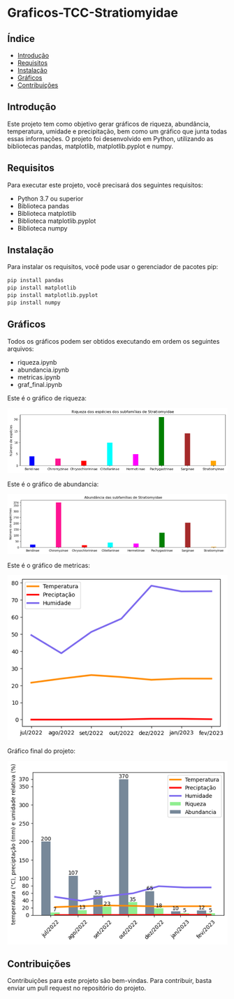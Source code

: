 # Graficos-TCC-Stratiomyidae

## Índice

- [Introdução](#introdução)
- [Requisitos](#requisitos)
- [Instalação](#instalação)
- [Gráficos](#gráficos)
- [Contribuições](#contribuições)


## Introdução

Este projeto tem como objetivo gerar gráficos de riqueza, abundância, temperatura, umidade e precipitação, bem como um gráfico que junta todas essas informações. O projeto foi desenvolvido em Python, utilizando as bibliotecas pandas, matplotlib, matplotlib.pyplot e numpy.

## Requisitos

Para executar este projeto, você precisará dos seguintes requisitos:

- Python 3.7 ou superior
- Biblioteca pandas
- Biblioteca matplotlib
- Biblioteca matplotlib.pyplot
- Biblioteca numpy

## Instalação

Para instalar os requisitos, você pode usar o gerenciador de pacotes pip:

```bash
pip install pandas
pip install matplotlib
pip install matplotlib.pyplot
pip install numpy
```

## Gráficos

Todos os gráficos podem ser obtidos executando em ordem os seguintes arquivos: 

- riqueza.ipynb
- abundancia.ipynb
- metricas.ipynb
- graf_final.ipynb


Este é o gráfico de riqueza:

![Gráfico de riqueza](img/riq.png)

Este é o gráfico de abundancia:

![Gráfico de abundancia](img/abund.png)

Este é o gráfico de metricas:

![Gráfico de metricas](img/metricas.png)

Gráfico final do projeto:

![Gráfico Final](img/graf.png)

## Contribuições

Contribuições para este projeto são bem-vindas. Para contribuir, basta enviar um pull request no repositório do projeto.

